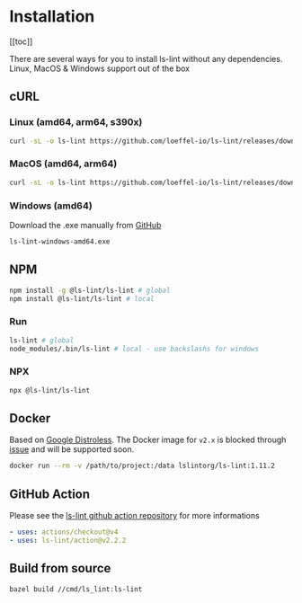 # Installation

[[toc]]

There are several ways for you to install ls-lint without any dependencies.  
Linux, MacOS & Windows support out of the box

## cURL

### Linux (amd64, arm64, s390x)

```bash
curl -sL -o ls-lint https://github.com/loeffel-io/ls-lint/releases/download/v2.2.2/ls-lint-linux-amd64 && chmod +x ls-lint && ./ls-lint
```

### MacOS (amd64, arm64)

```bash
curl -sL -o ls-lint https://github.com/loeffel-io/ls-lint/releases/download/v2.2.2/ls-lint-darwin-arm64 && chmod +x ls-lint && ./ls-lint
```

### Windows (amd64)

Download the .exe manually from [GitHub](https://github.com/loeffel-io/ls-lint/releases/download/v2.2.2/ls-lint-windows-amd64.exe)

```bash
ls-lint-windows-amd64.exe
```

## NPM

```bash
npm install -g @ls-lint/ls-lint # global
npm install @ls-lint/ls-lint # local
```

### Run

```bash
ls-lint # global
node_modules/.bin/ls-lint # local - use backslashs for windows
```

### NPX

```bash
npx @ls-lint/ls-lint
```

## Docker

Based on [Google Distroless](https://github.com/GoogleContainerTools/distroless). The Docker image for `v2.x` is blocked through [issue](https://github.com/bazelbuild/rules_docker/issues/1599) and will be supported soon.

```bash
docker run --rm -v /path/to/project:/data lslintorg/ls-lint:1.11.2
```

## GitHub Action

Please see the [ls-lint github action repository](https://github.com/ls-lint/action) for more informations

```yaml
- uses: actions/checkout@v4
- uses: ls-lint/action@v2.2.2
```

## Build from source

```bash
bazel build //cmd/ls_lint:ls-lint
```